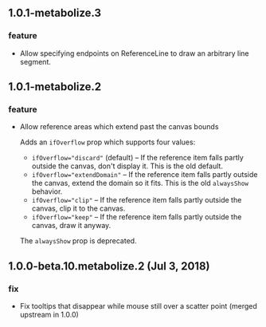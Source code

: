 ## 1.0.1-metabolize.3

### feature

- Allow specifying endpoints on ReferenceLine to draw an arbitrary line
  segment.

## 1.0.1-metabolize.2

### feature

- Allow reference areas which extend past the canvas bounds

  Adds an `ifOverflow` prop which supports four values:
    - `ifOverflow="discard"` (default) – If the reference item falls partly
       outside the canvas, don't display it. This is the old default.
    - `ifOverflow="extendDomain"` – If the reference item falls partly
      outside the canvas, extend the domain so it fits. This is the old
      `alwaysShow` behavior.
    - `ifOverflow="clip"` – If the reference item falls partly outside the
      canvas, clip it to the canvas.
    - `ifOverflow="keep"` – If the reference item falls partly outside the
      canvas, draw it anyway.

  The `alwaysShow` prop is deprecated.


## 1.0.0-beta.10.metabolize.2 (Jul 3, 2018)

### fix

- Fix tooltips that disappear while mouse still over a scatter point
  (merged upstream in 1.0.0)
